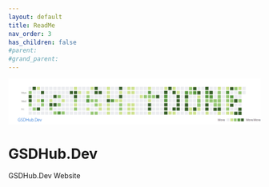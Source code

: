 ```yaml
---
layout: default
title: ReadMe
nav_order: 3
has_children: false
#parent:
#grand_parent:
---
```



![GSD](./ImageStorage/GSDFinal.png)

# GSDHub.Dev
GSDHub.Dev Website
